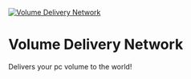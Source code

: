 [![Volume Delivery Network](https://pimp-my-readme.webapp.io/pimp-my-readme/wavy-banner?subtitle=actually%2C%20volume%20control%20server%20would%20be%20a%20better%20name&title=volume%20delivery%20network)](https://pimp-my-readme.webapp.io)

# Volume Delivery Network

Delivers your pc volume to the world!
